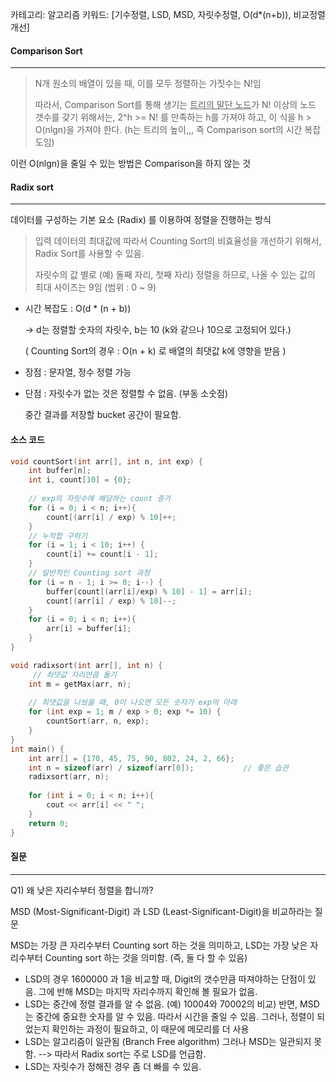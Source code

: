 카테고리: 알고리즘
키워드: [기수정렬, LSD, MSD, 자릿수정렬, O(d*(n+b)), 비교정렬개선]



#### Comparison Sort

---

> N개 원소의 배열이 있을 때, 이를 모두 정렬하는 가짓수는 N!임
>
> 따라서, Comparison Sort를 통해 생기는 <u>트리의 말단 노드</u>가 N! 이상의 노드 갯수를 갖기 위해서는, 2^h >= N! 를 만족하는 h를 가져야 하고, 이 식을 h > O(nlgn)을 가져야 한다. (h는 트리의 높이,,, 즉 Comparison sort의 시간 복잡도임)

이런 O(nlgn)을 줄일 수 있는 방법은 Comparison을 하지 않는 것



#### Radix sort

----

데이터를 구성하는 기본 요소 (Radix) 를 이용하여 정렬을 진행하는 방식

> 입력 데이터의 최대값에 따라서 Counting Sort의 비효율성을 개선하기 위해서, Radix Sort를 사용할 수 있음.
>
> 자릿수의 값 별로 (예) 둘째 자리, 첫째 자리) 정렬을 하므로, 나올 수 있는 값의 최대 사이즈는 9임 (범위 : 0 ~ 9)

* 시간 복잡도 : O(d * (n + b))  

  -> d는 정렬할 숫자의 자릿수, b는 10 (k와 같으나 10으로 고정되어 있다.)

  ( Counting Sort의 경우 : O(n + k) 로 배열의 최댓값 k에 영향을 받음 )

* 장점 : 문자열, 정수 정렬 가능

* 단점 : 자릿수가 없는 것은 정렬할 수 없음. (부동 소숫점)

  중간 결과를 저장할 bucket 공간이 필요함.

#### 소스 코드

```c
void countSort(int arr[], int n, int exp) {
	int buffer[n];
    int i, count[10] = {0};
    
    // exp의 자릿수에 해당하는 count 증가
    for (i = 0; i < n; i++){
        count[(arr[i] / exp) % 10]++;
    }
    // 누적합 구하기
    for (i = 1; i < 10; i++) {
        count[i] += count[i - 1];
    }
    // 일반적인 Counting sort 과정
    for (i = n - 1; i >= 0; i--) {
        buffer[count[(arr[i]/exp) % 10] - 1] = arr[i];
        count[(arr[i] / exp) % 10]--;
    }
    for (i = 0; i < n; i++){
        arr[i] = buffer[i];
    }
}

void radixsort(int arr[], int n) {
     // 최댓값 자리만큼 돌기
    int m = getMax(arr, n);
    
    // 최댓값을 나눴을 때, 0이 나오면 모든 숫자가 exp의 아래
    for (int exp = 1; m / exp > 0; exp *= 10) {
        countSort(arr, n, exp);
    }
}
int main() {
    int arr[] = {170, 45, 75, 90, 802, 24, 2, 66};
    int n = sizeof(arr) / sizeof(arr[0]);			// 좋은 습관
    radixsort(arr, n);
    
    for (int i = 0; i < n; i++){
        cout << arr[i] << " ";
    }
    return 0;
}
```



#### 질문

---

Q1) 왜 낮은 자리수부터 정렬을 합니까?

MSD (Most-Significant-Digit) 과 LSD (Least-Significant-Digit)을 비교하라는 질문

MSD는 가장 큰 자리수부터 Counting sort 하는 것을 의미하고, LSD는 가장 낮은 자리수부터 Counting sort 하는 것을 의미함. (즉, 둘 다 할 수 있음)

* LSD의 경우 1600000 과 1을 비교할 때, Digit의 갯수만큼 따져야하는 단점이 있음.
  그에 반해 MSD는 마지막 자리수까지 확인해 볼 필요가 없음.
* LSD는 중간에 정렬 결과를 알 수 없음. (예) 10004와 70002의 비교)
  반면, MSD는 중간에 중요한 숫자를 알 수 있음. 따라서 시간을 줄일 수 있음. 그러나, 정렬이 되었는지 확인하는 과정이 필요하고, 이 때문에 메모리를 더 사용
* LSD는 알고리즘이 일관됨 (Branch Free algorithm)
  그러나 MSD는 일관되지 못함. --> 따라서 Radix sort는 주로 LSD를 언급함.
* LSD는 자릿수가 정해진 경우 좀 더 빠를 수 있음.